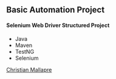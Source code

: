 ## Basic Automation Project

#### Selenium Web Driver Structured Project

 * Java 
 * Maven
 * TestNG
 * Selenium

 [Christian Mallapre](https://github.com/christian2k16)